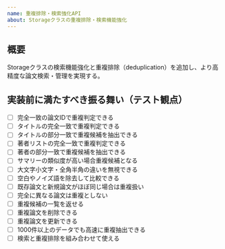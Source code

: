 ```yaml
---
name: 重複排除・検索強化API
about: Storageクラスの重複排除・検索機能強化
---
```


## 概要
Storageクラスの検索機能強化と重複排除（deduplication）を追加し、より高精度な論文検索・管理を実現する。

## 実装前に満たすべき振る舞い（テスト観点）
- [ ] 完全一致の論文IDで重複判定できる
- [ ] タイトルの完全一致で重複判定できる
- [ ] タイトルの部分一致で重複候補を抽出できる
- [ ] 著者リストの完全一致で重複判定できる
- [ ] 著者の部分一致で重複候補を抽出できる
- [ ] サマリーの類似度が高い場合重複候補となる
- [ ] 大文字小文字・全角半角の違いを無視できる
- [ ] 空白やノイズ語を除去して比較できる
- [ ] 既存論文と新規論文がほぼ同じ場合は重複扱い
- [ ] 完全に異なる論文は重複としない
- [ ] 重複候補の一覧を返せる
- [ ] 重複論文を削除できる
- [ ] 重複論文を更新できる
- [ ] 1000件以上のデータでも高速に重複抽出できる
- [ ] 検索と重複排除を組み合わせて使える
